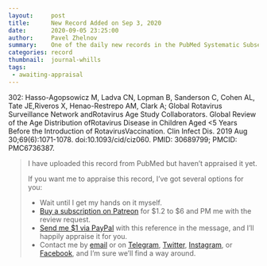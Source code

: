 ```yaml
---
layout:     post
title:      New Record Added on Sep 3, 2020
date:       2020-09-05 23:25:00
author:     Pavel Zhelnov
summary:    One of the daily new records in the PubMed Systematic Subset indexed by Sep 3, 2020.
categories: record
thumbnail:  journal-whills
tags:
 - awaiting-appraisal
---
```


302: Hasso-Agopsowicz M, Ladva CN, Lopman B, Sanderson C, Cohen AL, Tate JE,Riveros X, Henao-Restrepo AM, Clark A; Global Rotavirus Surveillance Network andRotavirus Age Study Collaborators. Global Review of the Age Distribution ofRotavirus Disease in Children Aged <5 Years Before the Introduction of RotavirusVaccination. Clin Infect Dis. 2019 Aug 30;69(6):1071-1078. doi:10.1093/cid/ciz060. PMID: 30689799; PMCID: PMC6736387.


> I have uploaded this record from PubMed but haven’t appraised it yet.
>
> If you want me to appraise this record, I’ve got several options for you:
> * Wait until I get my hands on it myself.
> * [Buy a subscription on Patreon](https://patreon.com/zheln) for $1.2 to $6 and PM me with the review request.
> * [Send me $1 via PayPal](https://paypal.me/pjelnov) with this reference in the message, and I’ll happily appraise it for you.
> * Contact me by [email](mailto:pavel@zheln.com) or on [Telegram](https://t.me/drzhelnov), [Twitter](https://twitter.com/drzhelnov), [Instagram](https://instagram.com/igzheln), or [Facebook](https://facebook.com/drzhelnov), and I’m sure we’ll find a way around.
